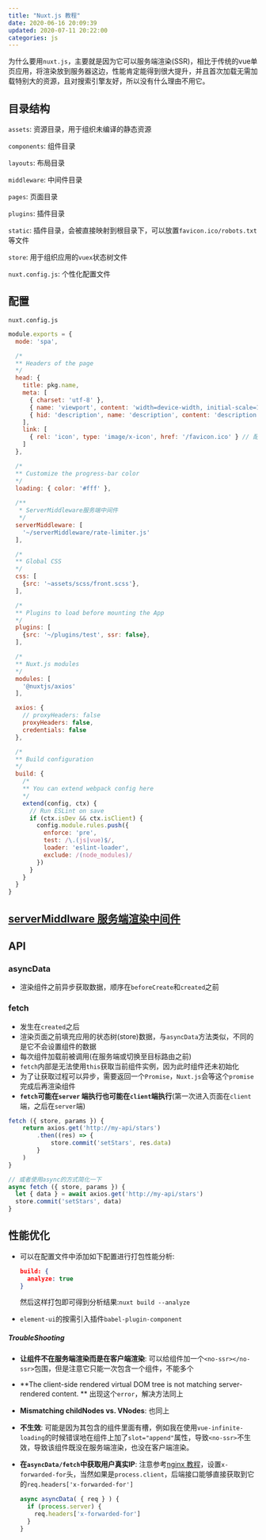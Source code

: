 ```yaml
---
title: "Nuxt.js 教程"
date: 2020-06-16 20:09:39
updated: 2020-07-11 20:22:00
categories: js
---
```


为什么要用`nuxt.js`，主要就是因为它可以服务端渲染(SSR)，相比于传统的vue单页应用，将渲染放到服务器这边，性能肯定能得到很大提升，并且首次加载无需加载特别大的资源，且对搜索引擎友好，所以没有什么理由不用它。

## 目录结构

`assets`: 资源目录，用于组织未编译的静态资源

`components`: 组件目录

`layouts`: 布局目录

`middleware`: 中间件目录

`pages`: 页面目录

`plugins`: 插件目录

`static`: 插件目录，会被直接映射到根目录下，可以放置`favicon.ico/robots.txt`等文件

`store`: 用于组织应用的`vuex`状态树文件

`nuxt.config.js`: 个性化配置文件

<!--more-->

## 配置

`nuxt.config.js`

```javascript
module.exports = {
  mode: 'spa',

  /*
  ** Headers of the page
  */
  head: {
    title: pkg.name,
    meta: [
      { charset: 'utf-8' },
      { name: 'viewport', content: 'width=device-width, initial-scale=1' },
      { hid: 'description', name: 'description', content: 'description' }
    ],
    link: [
      { rel: 'icon', type: 'image/x-icon', href: '/favicon.ico' } // 配置favicon.ico，需要将图片放到static目录下
    ]
  },

  /*
  ** Customize the progress-bar color
  */
  loading: { color: '#fff' },
  
  /**
   * ServerMiddleware服务端中间件
   */
  serverMiddleware: [
    '~/serverMiddleware/rate-limiter.js'
  ],

  /*
  ** Global CSS
  */
  css: [
    {src: '~assets/scss/front.scss'},
  ],

  /*
  ** Plugins to load before mounting the App
  */
  plugins: [
    {src: '~/plugins/test', ssr: false},
  ],

  /*
  ** Nuxt.js modules
  */
  modules: [
    '@nuxtjs/axios'
  ],

  axios: {
    // proxyHeaders: false
    proxyHeaders: false,
    credentials: false
  },

  /*
  ** Build configuration
  */
  build: {
    /*
    ** You can extend webpack config here
    */
    extend(config, ctx) {
      // Run ESLint on save
      if (ctx.isDev && ctx.isClient) {
        config.module.rules.push({
          enforce: 'pre',
          test: /\.(js|vue)$/,
          loader: 'eslint-loader',
          exclude: /(node_modules)/
        })
      }
    }
  }
}
```

## [serverMiddlware 服务端渲染中间件](https://haofly.net/nuxtjs-server-middleware)

## API

### asyncData

- 渲染组件之前异步获取数据，顺序在`beforeCreate`和`created`之前

### fetch

- 发生在`created`之后
- 渲染页面之前填充应用的状态树(store)数据，与`asyncData`方法类似，不同的是它不会设置组件的数据
- 每次组件加载前被调用(在服务端或切换至目标路由之前)
- `fetch`内部是无法使用`this`获取当前组件实例，因为此时组件还未初始化
- 为了让获取过程可以异步，需要返回一个`Promise`，`Nuxt.js`会等这个`promise`完成后再渲染组件
- **`fetch`可能在`server` 端执行也可能在`client`端执行**(第一次进入页面在`client`端，之后在`server`端)

```javascript
fetch ({ store, params }) {
	return axios.get('http://my-api/stars')
		.then((res) => {
			store.commit('setStars', res.data)
		}
	)
}

// 或者使用async的方式简化一下
async fetch ({ store, params }) {
  let { data } = await axios.get('http://my-api/stars')
  store.commit('setStars', data)
}
```

## 性能优化

- 可以在配置文件中添加如下配置进行打包性能分析:

  ```json
  build: {
    analyze: true
  }
  ```

  然后这样打包即可得到分析结果:`nuxt build --analyze`

- `element-ui`的按需引入插件`babel-plugin-component`

##### TroubleShooting

- **让组件不在服务端渲染而是在客户端渲染**: 可以给组件加一个`<no-ssr></no-ssr>`包围，但是注意它只能一次包含一个组件，不能多个

- **The client-side rendered virtual DOM tree is not matching server-rendered content. ** 出现这个`error`，解决方法同上

- **Mismatching childNodes vs. VNodes**: 也同上

- **<no-ssr>不生效**: 可能是因为其包含的组件里面有槽，例如我在使用`vue-infinite-loading`的时候错误地在组件上加了`slot="append"`属性，导致`<no-ssr>`不生效，导致该组件既没在服务端渲染，也没在客户端渲染。

- **在`asyncData/fetch`中获取用户真实IP**: 注意参考[nginx 教程](https://haofly.net/nginx/index.html)，设置`x-forwarded-for`头，当然如果是`process.client`，后端接口能够直接获取到它的`req.headers['x-forwarded-for']`

  ```javascript
  async asyncData( { req } ) {
    if (process.server) {
      req.headers['x-forwarded-for']
    }
  }
  ```

  